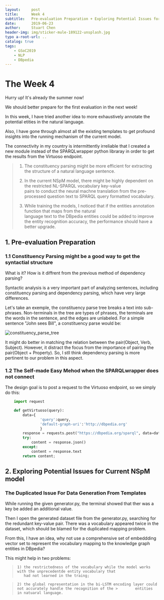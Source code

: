 ```yaml
---
layout:     post
title:      Week 4
subtitle:   Pre-evaluation Preparation + Exploring Potential Issues for Current NSpM
date:       2019-06-23
author:     Stuart Chen
header-img: img/sticker-mule-189122-unsplash.jpg
typo a-root-url: ..
catalog: true
tags:
    - GSoC2019
    - NLP
    - DBpedia
---
```



# The Week  4

Hurry up! It's already the summer now!

We should better prepare for the first evaluation in the next week!

In this week, I have tried another idea to more exhaustively annotate the potential etities in the natural language.

Also, I have gone through almost all the existing templates to get profound insights into the running mechanism of the current model.

The connectivity in my country is intermittently irreliable that I created a new module instead of the SPARQLwrapper python libraray in order to get the results from the Virtuoso endpoint.

>1. The constituency parsing might be more efficient for extracting the structure of a natural language sentence.
>
>2. In the current NSpM model, there might be highly dependent on the restricted NL-SPARQL vocabulary key-value  
>   pairs to conduct the neural machne translation from the pre-processed question text to SPARQL query formatted 
>   vocabulary.
>           
>3. While training the models, I noticed that if the entities annotation function that maps from the natural  
>   language text to the DBpedia entities could be added to improve the entity recognition accuracy, the performance 
>   should have a better upgrade.  
>     



## 1. Pre-evaluation Preparation

### 1.1 Constituency Parsing might be a good way to get the syntactial structure

What is it? How is it diffrent from the previous method of dependency parsing?

Syntactic analysis is a very important part of analyzing sentences, including constituency parsing and dependency parsing, which have very large differences.

Let's take an exemple, the constituency parse tree breaks a text into sub-phrases. Non-terminals in the tree are types of phrases, the terminals are the words in the sentence, and the edges are unlabeled. For a simple sentence "John sees Bill", a constituency parse would be: 

![constituency_parse_tree](https://pic3.zhimg.com/80/v2-448af772ea31d990d0f0b5414e6b1afa_hd.jpg)

It might do better in matching the relation between the pair(Object, Verb, Subject). However, it distract the focus from the importance of pairing the pair(Object + Property). So, I stll think dependency parsing is more pertinent to our problem in this aspect.

### 1.2 The Self-made Easy Mehod when the SPARQLwrapper does not connect

The design goal is to post a request to the Virtuoso endpoint, so we simply do this:

```python
    import request

    def getVirtuoso(query):
        data={
                'query':query,
                'default-graph-uri':'http://dbpedia.org'
                }
        response = requests.post("https://dbpedia.org/sparql", data=data)
        try:
            content = response.json()
        except:
            content = response.text
        return content;
```

## 2. Exploring Potential Issues for Current NSpM model

###  The Duplicated Issue For Data Generation From Templates

While running the given generator.py, the terminal showed that ther was a key be added an additional value.

Then I open the generated dataset file from the generator.py, searching for the redundant key-value pair. There was a vocabulary appeared twice in the dataset, which should be blamed for the duplicated mapping problem.

From this, I have an idea, why not use a comprehensive set of embeddding vector set to represent the vocabulary mapping to the knowledge graph entities in DBpedia?

This might help in two problems:

>     1) the restrictedness of the vocabulary while the model works with the unprecedentde entity vocabulary that 
>        had not learned in the traing;

>     2) the global representation in the bi-LSTM encoding layer could not accurately handle the recognition of the >        entities in natuaral language.